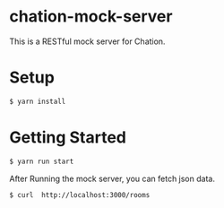 # chation-mock-server

This is a RESTful mock server for Chation.

# Setup

``` bash
$ yarn install
```

# Getting Started

``` bash
$ yarn run start
```

After Running the mock server, you can fetch json data.

``` bash
$ curl  http://localhost:3000/rooms
```